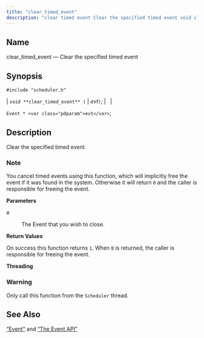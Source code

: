```yaml
---
title: "clear_timed_event"
description: "clear timed event Clear the specified timed event void clear timed event evt Event evt Clear the specified timed event You cancel timed events using this function which will implicitly free the event if it was found in the system Otherwise it will return 0 and the caller is responsible..."
---
```


<a name="apis.clear_timed_event"></a> 
## Name

clear_timed_event — Clear the specified timed event

## Synopsis

`#include "scheduler.h"`

| `void **clear_timed_event** (` | <var class="pdparam">evt</var>`)`; |   |

`Event * <var class="pdparam">evt</var>`;<a name="idp51887312"></a> 
## Description

Clear the specified timed event.

### Note

You cancel timed events using this function, which will implicitly free the event if it was found in the system. Otherwise it will return `0` and the caller is responsible for freeing the event.

**<a name="idp51890064"></a> Parameters**

<dl class="variablelist">

<dt>e</dt>

<dd>

The Event that you wish to close.

</dd>

</dl>

**<a name="idp51892800"></a> Return Values**

On success this function returns `1`. When `0` is returned, the caller is responsible for freeing the event.

**<a name="idp51894688"></a> Threading**
### Warning

Only call this function from the `Scheduler` thread.

<a name="idp51896992"></a> 
## See Also

[“Event”](/momentum/3/3-api/structs-event) and [“The Event API”](/momentum/3/3-api/arch-primary-apis#arch.event)